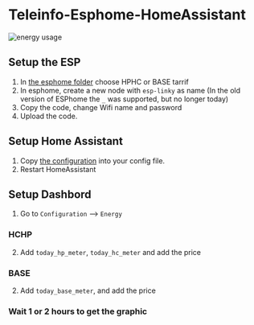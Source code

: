 # Teleinfo-Esphome-HomeAssistant

![energy usage](https://user-images.githubusercontent.com/47485034/131806105-36fd6453-91c0-439f-b1b3-c224969fffa2.png)

## Setup the ESP
1. In [the esphome folder](https://github.com/xmow49/teleinfo-esphome-homeassistant/tree/main/esphome) choose HPHC or BASE tarrif
2. In esphome, create a new node with `esp-linky` as name (In the old version of ESPhome the `_` was supported, but no longer today)
3. Copy the code, change Wifi name and password
4. Upload the code.

## Setup Home Assistant
1. Copy [the configuration](https://github.com/xmow49/teleinfo-esphome-homeassistant/blob/main/configuration.yaml) into your config file.
2. Restart HomeAssistant

## Setup Dashbord
1. Go to `Configuration` --> `Energy`
### HCHP
2. Add `today_hp_meter`, `today_hc_meter` and add the price
### BASE
2. Add `today_base_meter`, and add the price

### Wait 1 or 2 hours to get the graphic 

